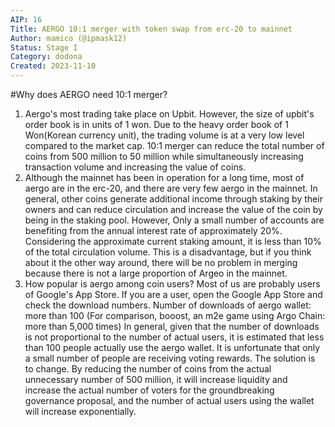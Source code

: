 ```yaml
---
AIP: 16
Title: AERGO 10:1 merger with token swap from erc-20 to mainnet
Author: mamico (@ipmask12)
Status: Stage I
Category: dodona
Created: 2023-11-10
---
```


#Why does AERGO need 10:1 merger?
1. Aergo's most trading take place on Upbit. However, the size of upbit's order book is in units of 1 won. Due to the heavy order book of 1 Won(Korean currency unit), the trading volume is at a very low level compared to the market cap. 10:1 merger can reduce the total number of coins from 500 million to 50 million while simultaneously increasing transaction volume and increasing the value of coins.
2. Although the mainnet has been in operation for a long time, most of aergo are in the erc-20, and there are very few aergo in the mainnet. In general, other coins generate additional income through staking by their owners and can reduce circulation and increase the value of the coin by being in the staking pool. However, Only a small number of accounts are benefiting from the annual interest rate of approximately 20%. Considering the approximate current staking amount, it is less than 10% of the total circulation volume. This is a disadvantage, but if you think about it the other way around, there will be no problem in merging because there is not a large proportion of Argeo in the mainnet.
3. How popular is aergo among coin users? Most of us are probably users of Google's App Store. If you are a user, open the Google App Store and check the download numbers. Number of downloads of aergo wallet: more than 100 (For comparison, booost, an m2e game using Argo Chain: more than 5,000 times) In general, given that the number of downloads is not proportional to the number of actual users, it is estimated that less than 100 people actually use the aergo wallet. It is unfortunate that only a small number of people are receiving voting rewards. The solution is to change. By reducing the number of coins from the actual unnecessary number of 500 million, it will increase liquidity and increase the actual number of voters for the groundbreaking governance proposal, and the number of actual users using the wallet will increase exponentially.
